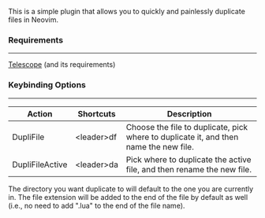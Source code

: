 This is a simple plugin that allows you to quickly and painlessly duplicate files in Neovim.

### Requirements
---
[Telescope](https://github.com/nvim-telescope/telescope.nvim) (and its requirements)

### Keybinding Options
---
| Action | Shortcuts | Description |
| ------ | --------- | ----------- |
| DupliFile | \<leader>df | Choose the file to duplicate, pick where to duplicate it, and then name the new file. |
| DupliFileActive | \<leader>da | Pick where to duplicate the active file, and then rename the new file. |

The directory you want duplicate to will default to the one you are currently in. The file extension will be added to the end of the file by default as well (i.e., no need to add ".lua" to the end of the file name).
